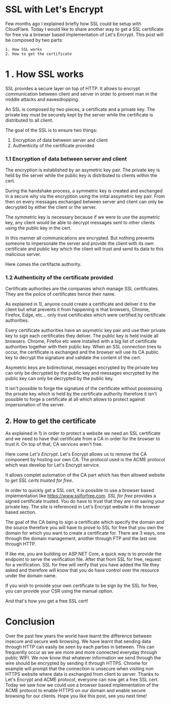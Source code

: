 # SSL with Let's Encrypt

Few months ago I explained briefly how SSL could be setup with CloudFlare. Today I would like to share another way to get a SSL certificate for free via a browser based implementation of Let's Encrypt.
This post will be composed by two parts:

```
1. How SSL works
2. How to get the certificate
```

# 1 . How SSL works

SSL provides a secure layer on top of HTTP. It allows to encrypt communication between client and server in order to prevent man in the middle attacks and eavesdropping.

An SSL is composed by two pieces, a certificate and a private key.
The private key must be securely kept by the server while the certificate is distributed to all client.

The goal of the SSL is to ensure two things:
 
 1. Encryption of data between server and client
 2. Authenticity of the certificate provided

### 1.1 Encryption of data between server and client

The encryption is established by an asymetric key pair.
The private key is held by the server while the public key is distributed to clients within the cert.

During the handshake process, a symmetric key is created and exchanged in a secure why via the encryption using the inital assymetric key pair. From then on every messages exchanged between server and client can only be decrypted by either the client or the server.

The symmetric key is necessary because if we were to use the asymetric key, any client would be able to decrypt messages sent to other clients using the public key in the cert.

In this manner all communications are encrypted. But nothing prevents someone to impersonate the server and provide the client with its own certificate and public key which the client will trust and send its data to this malicious server.

Here comes the certifacte authority.

### 1.2 Authenticity of the certificate provided

Certificate authorities are the companies which manage SSL certificates. They are the police of certificates hence their name.

As explained in 1), anyone could create a certificate and deliver it to the client but what prevents it from happening is that browsers, Chrome, Firefox, Edge, etc... only trust certificates which were certified by certificate authorities.

Every certificate authorities have an asymetric key pair and use their private key to sign each certificates they deliver.
The public key is held inside all browsers. Chrome, Firefox etc were installed with a big list of certificate authorities together with their public key.
When an SSL connection tries to occur, the certificate is exchanged and the browser will use its CA public key to decrypt the signature and validate the content of the cert.

Asymetric keys are bidirectional, messages encrypted by the private key can only be decrypted by the public key and messages encrypted by the public key can only be decrypted by the public key.

It isn't possible to forge the signature of the certificate without possessing the private key which is held by the certificate authority therefore it isn't possible to forge a certificate at all which allows to protect against impersonation of the server.

## 2. How to get the certificate

As explained in 1) in order to protect a website we need an SSL certificate and we need to have that certificate from a CA in order for the browser to trust it. On top of that, CA services aren't free.

Here come _Let's Encrypt_. Let's Encrypt allows us to remove the CA component by hosting our own CA. The protocol used is the ACME protocol which was develop for Let's Encrypt service.

It allows complet automation of the CA part which has then allowed website to _get SSL certs trusted for free_.

In order to quickly get a SSL cert, it is possible to use a browser based implementation like https://www.sslforfree.com.
_SSL for free_ provides a signed certificate trusted. You do have to trust that they are not saving your private key. The site is referenced in Let's Encrypt website in the browser based section.

The goal of the CA being to sign a certificate which specify the domain and the source therefore you will have to prove to SSL for free that you own the domain for which you want to create a certificate for.
There are 3 ways, one through the domain management, another through FTP and the last one through HTTP.

If like me, you are building on ASP.NET Core, a quick way is to provide the endpoint to serve the verification file. After that from SSL for free, request for a verification. SSL for free will verify that you have added the file they asked and therefore will know that you do have control over the resource under the domain name.

If you wish to provide your own certificate to be sign by the SSL for free, you can provide your CSR using the manual option.

And that's how you get a free SSL cert!

# Conclusion

Over the past few years the world have learnt the difference between insecure and secure web browsing. We have learnt that sending data through HTTP can easily be seen by each parties in between. This can frequently occur as we are more and more connected everyday through public WIFI. We now know that whatever information we send through the wire should be encrypted by sending it through HTTPS.
Chrome for example will prompt that the connection is unsecure when visiting non HTTPS website where data is exchanged from client to server. Thanks to Let's Encrypt and ACME protocol, everyone can now get a free SSL cert.
Today we saw how we could use a browser based implementation of the ACME protocol to enable HTTPS on our domain and enable secure browsing for our clients. Hope you like this post, see you next time!